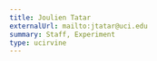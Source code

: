 ```yaml
---
title: Joulien Tatar
externalUrl: mailto:jtatar@uci.edu
summary: Staff, Experiment
type: ucirvine
---
```

